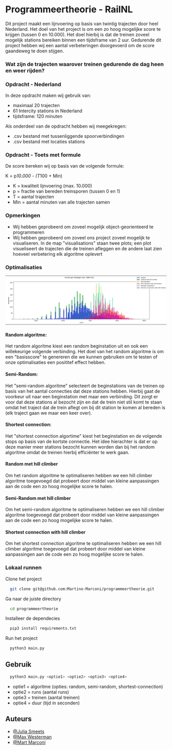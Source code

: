 # Programmeertheorie - RailNL

Dit project maakt een lijnvoering op basis van twintig trajecten door heel Nederland. Het doel van het project is om een zo hoog mogelijke score te krijgen (tussen 0 en 10.000). Het doel hierbij is dat de treinen zoveel mogelijk stations bereiken binnen een tijdsframe van 2 uur. Gedurende dit project hebben wij een aantal verbeteringen doorgevoerd om de score gaandeweg te doen stijgen.

### Wat zijn de trajecten waarover treinen gedurende de dag heen en weer rijden?

### Opdracht - Nederland
In deze opdracht maken wij gebruik van:
- maximaal 20 trajecten
- 61 Intercity stations in Nederland
- tijdsframe: 120 minuten


Als onderdeel van de opdracht hebben wij meegekregen:
- .csv bestand met tussenliggende spoorverbindingen
- .csv bestand met locaties stations


### Opdracht - Toets met formule

De score bereken wij op basis van de volgende formule:

K = p*10.000 - (T*100 + Min)

- K = kwaliteit lijnvoering (max. 10.000)
- p = fractie van bereden treinsporen (tussen 0 en 1)
- T = aantal trajecten
- Min = aantal minuten van alle trajecten samen


### Opmerkingen
- Wij hebben geprobeerd om zoveel mogelijk object-georienteerd te programmeren
- Wij hebben geprobeerd om zoveel ons project zoveel mogelijk te visualiseren. In de map "visualisations" staan twee plots; een plot visueliseert de trajecten die de treinen afleggen en de andere laat zien hoeveel verbetering elk algoritme oplevert

### Optimalisaties

![resultaten](resultaten.jpeg "resultaten")

#### Random algoritme:
Het random algoritme kiest een random beginstation uit en ook een willekeurige volgende verbinding. Het doel van het random algoritme is om een "basisscore" te genereren die we kunnen gebruiken om te testen of onze optimalisaties een posititef effect hebben.

#### Semi-Random:
Het "semi-random algoritme" selecteert de beginstations van de treinen op basis van het aantal connecties dat deze stations hebben. Hierbij gaat de voorkeur uit naar een beginstation met maar een verbinding. Dit zorgt er voor dat deze stations al bezocht zijn en dat de trein niet stil komt te staan omdat het traject dat de trein aflegt om bij dit station te komen al bereden is (elk traject gaan we maar een keer over).

#### Shortest connection:
Het "shortest connection algortime" kiest het beginstation en de volgende stops op basis van de kortste connectie. Het idee hierachter is dat er op deze manier meer stations bezocht kunnen worden dan bij het random algoritme omdat de treinen hierbij efficiënter te werk gaan.

#### Random met hill climber
Om het random algoritme te optimaliseren hebben we een hill climber algoritme toegevoegd dat probeert door middel van kleine aanpassingen aan de code een zo hoog mogelijke score te halen.

#### Semi-Random met hill climber
Om het semi-random algoritme te optimaliseren hebben we een hill climber algoritme toegevoegd dat probeert door middel van kleine aanpassingen aan de code een zo hoog mogelijke score te halen.

#### Shortest connection with hill climber
Om het shortest connection algoritme te optimaliseren hebben we een hill climber algoritme toegevoegd dat probeert door middel van kleine aanpassingen aan de code een zo hoog mogelijke score te halen.


### Lokaal runnen

Clone het project

```bash
  git clone git@github.com:Martino-Marconi/programmeertheorie.git
```

Ga naar de juiste directory

```bash
  cd programmeertheorie
```

Installeer de dependecies

```bash
  pip3 install requirements.txt
```

Run het project

```bash
  python3 main.py
```

## Gebruik

```bash
  python3 main.py <optie1> <optie2> <optie3> <optie4> 
```
- optie1 = algoritme (opties: random, semi-random, shortest-connection)
- optie2 = runs (aantal runs)
- optie3 = treinen (aantal treinen)
- optie4 = duur (tijd in seconden)

## Auteurs

- [@Julia Smeets](https://github.com/Cliothalia)
- [@Max Westerman](https://github.com/maxwesterman)
- [@Mart Marconi](https://github.com/Martino-Marconi)


